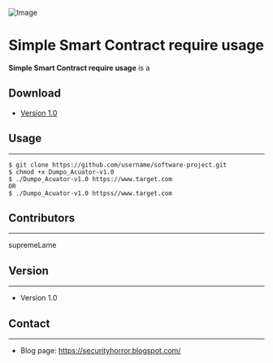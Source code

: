 ![Image](https://images.uncyclomedia.co/uncyclopedia/en/e/e2/Dumbo.GIF "icon")

Simple Smart Contract require usage
======
**Simple Smart Contract require usage** is a 

## Download
* [Version 1.0](https://github.com/supremeLame/Solidity_Require_Use.git)

## Usage
---
```
$ git clone https://github.com/username/software-project.git
$ chmod +x Dumpo_Acuator-v1.0
$ ./Dumpo_Acuator-v1.0 https://www.target.com
OR
$ ./Dumpo_Acuator-v1.0 httpss//www.target.com
```

## Contributors
---
supremeLame

## Version 
---

* Version 1.0

## Contact
---

* Blog page: https://securityhorror.blogspot.com/
